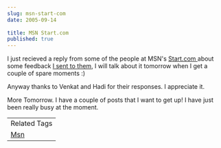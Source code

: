 ```yaml
---
slug: msn-start-com
date: 2005-09-14
 
title: MSN Start.com
published: true
---
```

I just recieved a reply from some of the people at MSN's <a href="http://start.com">Start.com </a>about some feedback <a href="http://www.kinlan.co.uk/2005/09/startcom-still-that-minor-issue-exists.html">I sent to them</a>, I will talk about it tomorrow when I get a couple of spare moments :)<p />Anyway thanks to Venkat and Hadi for their responses. I appreciate it.<p />More Tomorrow. I have a couple of posts that I want to get up! I have just been really busy at the moment.<p /><table class="TechnoratiHead TagHeader">
<tr><td>Related Tags</td></tr>
<tr class="Technorati"><td>
<a href="https://paul.kinlan.me/tags/Msn" class="Tag" rel="tag">Msn</a>
</td></tr>
</table><div class="blogger-post-footer"><img class="posterous_download_image" src="https://blogger.googleusercontent.com/tracker/8109338-112673673742006530?l=www.kinlan.co.uk%2Findex.html" height="1" alt="" width="1" /></div>

